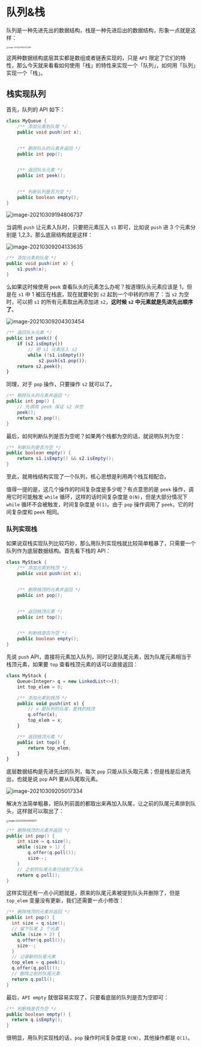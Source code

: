 # 队列&栈

队列是一种先进先出的数据结构，栈是一种先进后出的数据结构，形象一点就是这样：

<img src="assets/image-20210309194723180.png" alt="image-20210309194723180" style="zoom: 33%;" />

这两种数据结构底层其实都是数组或者链表实现的，只是 `API` 限定了它们的特性，那么今天就来看看如何使用「栈」的特性来实现一个「队列」，如何用「队列」实现一个「栈」。

## 栈实现队列

首先，队列的 API 如下：

```java
class MyQueue {
    /** 添加元素到队尾 */
    public void push(int x);


    /** 删除队头的元素并返回 */
    public int pop();


    /** 返回队头元素 */
    public int peek();


    /** 判断队列是否为空 */
    public boolean empty();
}
```

![image-20210309194806737](assets/image-20210309194806737.png)

当调用 `push` 让元素入队时，只要把元素压入 `s1` 即可，比如说 `push` 进 3 个元素分别是 1,2,3，那么底层结构就是这样：

![image-20210309204133635](assets/image-20210309204133635.png)

```java
/** 添加元素到队尾 */
public void push(int x) {
    s1.push(x);
}
```

么如果这时候使用 `peek` 查看队头的元素怎么办呢？按道理队头元素应该是 1，但是在 `s1` 中 1 被压在栈底，现在就要轮到 `s2` 起到一个中转的作用了：当 `s2` 为空时，可以把 `s1` 的所有元素取出再添加进 `s2`，**这时候** **`s2`** **中元素就是先进先出顺序了**。

![image-20210309204303454](assets/image-20210309204303454.png)

```ts
/** 返回队头元素 */
public int peek() {
    if (s2.isEmpty())
        // 把 s1 元素压入 s2
        while (!s1.isEmpty())
            s2.push(s1.pop());
    return s2.peek();
}
```

同理，对于 `pop` 操作，只要操作 `s2` 就可以了。

```java
/** 删除队头的元素并返回 */
public int pop() {
    // 先调用 peek 保证 s2 非空
    peek();
    return s2.pop();
}
```

最后，如何判断队列是否为空呢？如果两个栈都为空的话，就说明队列为空：

```java
/** 判断队列是否为空 */
public boolean empty() {
    return s1.isEmpty() && s2.isEmpty();
}
```

至此，就用栈结构实现了一个队列，核心思想是利用两个栈互相配合。

值得一提的是，这几个操作的时间复杂度是多少呢？有点意思的是 `peek` 操作，调用它时可能触发 `while` 循环，这样的话时间复杂度是 `O(N)`，但是大部分情况下 `while` 循环不会被触发，时间复杂度是 `O(1)`。由于 `pop` 操作调用了 `peek`，它的时间复杂度和 `peek` 相同。

### 队列实现栈

如果说双栈实现队列比较巧妙，那么用队列实现栈就比较简单粗暴了，只需要一个队列作为底层数据结构。首先看下栈的 API：

```java
class MyStack {
    /** 添加元素到栈顶 */
    public void push(int x);


    /** 删除栈顶的元素并返回 */
    public int pop();


    /** 返回栈顶元素 */
    public int top();


    /** 判断栈是否为空 */
    public boolean empty();
}
```

先说 `push` API，直接将元素加入队列，同时记录队尾元素，因为队尾元素相当于栈顶元素，如果要 `top` 查看栈顶元素的话可以直接返回：

```ts
class MyStack {
    Queue<Integer> q = new LinkedList<>();
    int top_elem = 0;

    /** 添加元素到栈顶 */
    public void push(int x) {
        // x 是队列的队尾，是栈的栈顶
        q.offer(x);
        top_elem = x;
    }

    /** 返回栈顶元素 */
    public int top() {
        return top_elem;
    }
}
```

底层数据结构是先进先出的队列，每次 `pop` 只能从队头取元素；但是栈是后进先出，也就是说 `pop` API 要从队尾取元素。

![image-20210309205017334](assets/image-20210309205017334.png)

解决方法简单粗暴，把队列前面的都取出来再加入队尾，让之前的队尾元素排到队头，这样就可以取出了：

<img src="assets/image-20210309205056971.png" alt="image-20210309205056971" style="zoom:40%;" />

```java
/** 删除栈顶的元素并返回 */
public int pop() {
    int size = q.size();
    while (size > 1) {
        q.offer(q.poll());
        size--;
    }
    // 之前的队尾元素已经到了队头
    return q.poll();
}
```

这样实现还有一点小问题就是，原来的队尾元素被提到队头并删除了，但是 `top_elem` 变量没有更新，我们还需要一点小修改：

```java
/** 删除栈顶的元素并返回 */
public int pop() {    
  int size = q.size();    
  // 留下队尾 2 个元素    
  while (size > 2) {        
    q.offer(q.poll());        
    size--;    
  }    
  // 记录新的队尾元素    
  top_elem = q.peek();    
  q.offer(q.poll());    
  // 删除之前的队尾元素    
  return q.poll();
}
```

最后，`API empty` 就很容易实现了，只要看底层的队列是否为空即可：

```java
/** 判断栈是否为空 */
public boolean empty() {    
  return q.isEmpty();
}
```

很明显，用队列实现栈的话，`pop` 操作时间复杂度是 `O(N)`，其他操作都是 `O(1)`。


